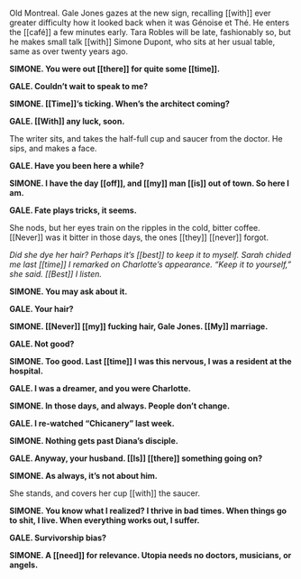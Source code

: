 Old Montreal. Gale Jones gazes at the new sign, recalling [[with]] ever greater difficulty how it looked back when it was Génoise et Thé. He enters the [[café]] a few minutes early. Tara Robles will be late, fashionably so, but he makes small talk [[with]] Simone Dupont, who sits at her usual table, same as over twenty years ago.

**SIMONE. You were out [[there]] for quite some [[time]].**

**GALE. Couldn’t wait to speak to me?**

**SIMONE. [[Time]]’s ticking. When’s the architect coming?**

**GALE. [[With]] any luck, soon.**

The writer sits, and takes the half-full cup and saucer from the doctor. He sips, and makes a face.

**GALE. Have you been here a while?**

**SIMONE. I have the day [[off]], and [[my]] man [[is]] out of town. So here I am.**

**GALE. Fate plays tricks, it seems.**

She nods, but her eyes train on the ripples in the cold, bitter coffee. [[Never]] was it bitter in those days, the ones [[they]] [[never]] forgot.

_Did she dye her hair? Perhaps it’s [[best]] to keep it to myself. Sarah chided me last [[time]] I remarked on Charlotte’s appearance. “Keep it to yourself,” she said. [[Best]] I listen._

**SIMONE. You may ask about it.**

**GALE. Your hair?**

**SIMONE. [[Never]] [[my]] fucking hair, Gale Jones. [[My]] marriage.**

**GALE. Not good?**

**SIMONE. Too good. Last [[time]] I was this nervous, I was a resident at the hospital.**

**GALE. I was a dreamer, and you were Charlotte.**

**SIMONE. In those days, and always. People don’t change.**

**GALE. I re-watched “Chicanery” last week.**

**SIMONE. Nothing gets past Diana’s disciple.**

**GALE. Anyway, your husband. [[Is]] [[there]] something going on?**

**SIMONE. As always, it’s not about him.**

She stands, and covers her cup [[with]] the saucer.

**SIMONE. You know what I realized? I thrive in bad times. When things go to shit, I live. When everything works out, I suffer.**

**GALE. Survivorship bias?**

**SIMONE. A [[need]] for relevance. Utopia needs no doctors, musicians, or angels.**

